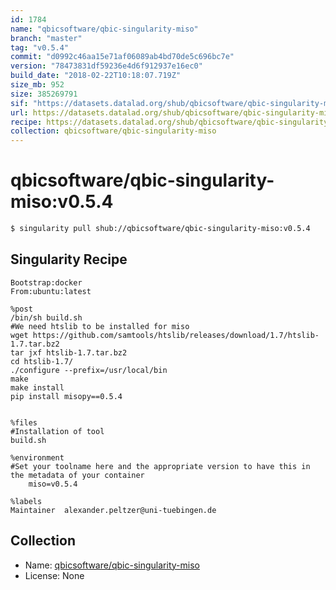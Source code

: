 ```yaml
---
id: 1784
name: "qbicsoftware/qbic-singularity-miso"
branch: "master"
tag: "v0.5.4"
commit: "d0992c46aa15e71af06089ab4bd70de5c696bc7e"
version: "78473831df59236e4d6f912937e16ec0"
build_date: "2018-02-22T10:18:07.719Z"
size_mb: 952
size: 385269791
sif: "https://datasets.datalad.org/shub/qbicsoftware/qbic-singularity-miso/v0.5.4/2018-02-22-d0992c46-78473831/78473831df59236e4d6f912937e16ec0.simg"
url: https://datasets.datalad.org/shub/qbicsoftware/qbic-singularity-miso/v0.5.4/2018-02-22-d0992c46-78473831/
recipe: https://datasets.datalad.org/shub/qbicsoftware/qbic-singularity-miso/v0.5.4/2018-02-22-d0992c46-78473831/Singularity
collection: qbicsoftware/qbic-singularity-miso
---
```


# qbicsoftware/qbic-singularity-miso:v0.5.4

```bash
$ singularity pull shub://qbicsoftware/qbic-singularity-miso:v0.5.4
```

## Singularity Recipe

```singularity
Bootstrap:docker
From:ubuntu:latest

%post
/bin/sh build.sh
#We need htslib to be installed for miso 
wget https://github.com/samtools/htslib/releases/download/1.7/htslib-1.7.tar.bz2
tar jxf htslib-1.7.tar.bz2
cd htslib-1.7/
./configure --prefix=/usr/local/bin
make
make install 
pip install misopy==0.5.4


%files
#Installation of tool
build.sh

%environment
#Set your toolname here and the appropriate version to have this in the metadata of your container
    miso=v0.5.4

%labels
Maintainer	alexander.peltzer@uni-tuebingen.de
```

## Collection

 - Name: [qbicsoftware/qbic-singularity-miso](https://github.com/qbicsoftware/qbic-singularity-miso)
 - License: None

